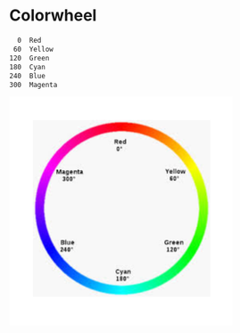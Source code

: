 # Colorwheel

```
  0  Red 
 60  Yellow
120  Green
180  Cyan
240  Blue
300  Magenta
```



<img src="./assets/color-wheel.png" width="400px"/>  
